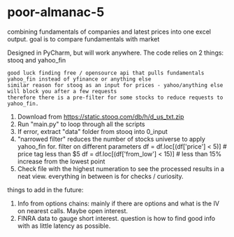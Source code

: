 # poor-almanac-5

combining fundamentals of companies and latest prices into one excel output. 
goal is to compare fundamentals with market 

Designed in PyCharm, but will work anywhere. The code relies on 2 things: stooq and yahoo_fin 

    good luck finding free / opensource api that pulls fundamentals 
    yahoo_fin instead of yfinance or anything else
    similar reason for stooq as an input for prices - yahoo/anything else will block you after a few requests
    therefore there is a pre-filter for some stocks to reduce requests to yahoo_fin.
   
1. Download from https://static.stooq.com/db/h/d_us_txt.zip
2. Run "main.py" to loop through all the scripts
3. If error, extract "data" folder from stooq into 0_input
4. "narrowed filter" reduces the number of stocks universe to apply yahoo_fin for.
   filter on different parameters
   df = df.loc[(df['price'] < 5)] # price tag less than $5 
   df = df.loc[(df['from_low'] < 15)] # less than 15% increase from the lowest point
5. Check file with the highest numeration to see the processed results in a neat view. everything in between is for checks / curiosity.

things to add in the future: 
1. Info from options chains: mainly if there are options and what is the IV on nearest calls. Maybe open interest. 
2. FINRA data to gauge short interest. question is how to find good info with as little latency as possible.  
